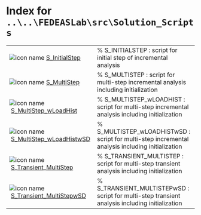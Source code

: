 <!-- <!DOCTYPE html> -->
<!-- <html lang="en"> -->
<!-- <body> -->
<!-- <a name="_top"></a>
<table width="100%"><tr><td align="left"><a href="../../../../../index.md"><img alt="<" border="0" src="../../../../../left.png">&nbsp;Master index</a></td>
<td align="right"><a href="index.md">Index for `..\..\FEDEASLab\src\Solution_Scripts`&nbsp;<img alt=">" border="0" src="../../../../../right.png"></a></td></tr></table> -->

# Index for `..\..\FEDEASLab\src\Solution_Scripts`

<table>
<tr><td><img src="../../../../../matlab_logo.png" alt="icon name" class="icon">&nbsp;<a href="S_InitialStep">S_InitialStep</a></td><td>% S_INITIALSTEP : script for initial step of incremental analysis </td></tr><tr><td><img src="../../../../../matlab_logo.png" alt="icon name" class="icon">&nbsp;<a href="S_MultiStep">S_MultiStep</a></td><td>% S_MULTISTEP : script for multi-step incremental analysis including initialization </td></tr><tr><td><img src="../../../../../matlab_logo.png" alt="icon name" class="icon">&nbsp;<a href="S_MultiStep_wLoadHist">S_MultiStep_wLoadHist</a></td><td>% S_MULTISTEP_wLOADHIST : script for multi-step incremental analysis including initialization </td></tr><tr><td><img src="../../../../../matlab_logo.png" alt="icon name" class="icon">&nbsp;<a href="S_MultiStep_wLoadHistwSD">S_MultiStep_wLoadHistwSD</a></td><td>% S_MULTISTEP_wLOADHISTwSD : script for multi-step incremental analysis including initialization </td></tr><tr><td><img src="../../../../../matlab_logo.png" alt="icon name" class="icon">&nbsp;<a href="S_Transient_MultiStep">S_Transient_MultiStep</a></td><td>% S_TRANSIENT_MULTISTEP : script for multi-step transient analysis including initialization </td></tr><tr><td><img src="../../../../../matlab_logo.png" alt="icon name" class="icon">&nbsp;<a href="S_Transient_MultiStepwSD">S_Transient_MultiStepwSD</a></td><td>% S_TRANSIENT_MULTISTEPwSD : script for multi-step transient analysis including initialization </td></tr></table>




<!-- <hr><address>Generated on Thu 09-Jul-2020 10:09:03 by <strong><a href="http://www.artefact.tk/software/matlab/m2html/" title="Matlab Documentation in HTML">m2html</a></strong> &copy; 2005</address> -->
<!-- </body> -->
<!-- </html> -->
